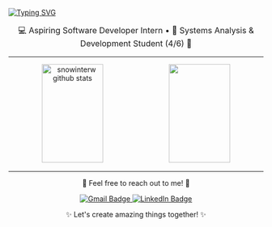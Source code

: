 [![Typing SVG](https://readme-typing-svg.herokuapp.com/?color=d5a6bd&size=35&center=true&vCenter=true&width=1000&lines=🌼+Hi!+🌼;Welcome+to+my+GitHub!+✨)](https://git.io/typing-svg)

<div align="center">
  <p style="font-size: 16px;">💻 Aspiring Software Developer Intern • 📖 Systems Analysis & Development Student (4/6) 🌟</p>
</div>

---

<div align="center">  
  <img width="49%" height="195px" src="https://github-readme-stats.vercel.app/api?username=snowinterw&show_icons=true&count_private=true&hide_border=true&title_color=D5A6BD&icon_color=D5A6BD&text_color=D4C4D8&bg_color=F9F6FB" alt="snowinterw github stats" /> 
  <img width="49%" height="195px" src="https://github-readme-stats.vercel.app/api/top-langs/?username=snowinterw&layout=compact&hide_border=true&title_color=D5A6BD&text_color=D5A6BD&bg_color=F9F6FB" />
</div>

---

<div align="center">
  <p>🌷 Feel free to reach out to me! 🌷</p>
  <a href="mailto:ellenevellyn988@gmail.com">
    <img src="https://img.shields.io/badge/-Gmail-D5A6BD?style=for-the-badge&logo=gmail&logoColor=white" alt="Gmail Badge" />
  </a>
  <a href="https://www.linkedin.com/in/evellyn-ellen/" target="_blank">
    <img src="https://img.shields.io/badge/-LinkedIn-D5A6BD?style=for-the-badge&logo=linkedin&logoColor=white" alt="LinkedIn Badge" />
  </a>
</div>

<div align="center">
  <p>✨ Let's create amazing things together! ✨</p>
</div>
